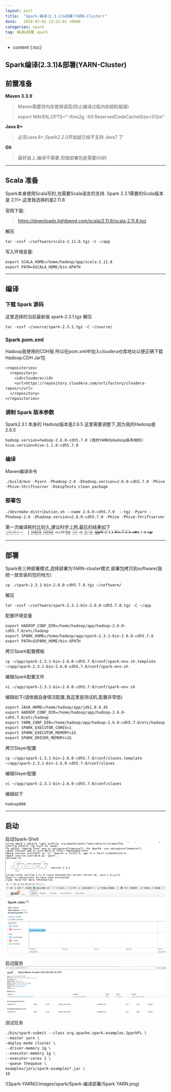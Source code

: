 ```yaml
---
layout: post
title:  "Spark-编译(2.3.1)&部署(YARN-Cluster)"
date:   2018-07-01 13:31:01 +0800
categories: spark
tag: 编译&部署 spark
---
```


* content
{:toc}



Spark编译(2.3.1)&部署(YARN-Cluster)
------------------------

## 前置准备 
**Maven 3.3.9**
> Maven需要将内存使用调高(防止编译过程内存超标报错) 
> 
> export MAVEN_OPTS="-Xmx2g -XX:ReservedCodeCacheSize=512m"

**Java 8+**
> 必须Java 8+,Spark2.2.0开始就已经不支持 Java7 了

**Git**
> 最好装上,编译不需要.但做部署包是需要Git的

---
## Scala 准备
Spark本身使用Scala写的,也需要Scala语言的支持.
Spark 2.3.1需要的Scala版本是 2.11+.这里我选择的是2.11.8

官网下载: 
> https://downloads.lightbend.com/scala/2.11.8/scala-2.11.8.tgz

解压 
```
tar -xzvf ~/software/scala-2.11.8.tgz -C ~/app 
```

写入环境变量:
```
export SCALA_HOME=/home/hadoop/app/scala-2.11.8
export PATH=$SCALA_HOME/bin:$PATH 
```



---
## 编译
### 下载 Spark 源码
这里选择的当前最新版  spark-2.3.1.tgz
解压
```
tar -xzvf ~/source/spark-2.3.1.tgz -C ~/source/
```

### Spark pom.xml
Hadoop我使用的CDH版
所以在pom.xml中加入cloudera仓库地址以便正确下载Hadoop.CDH Jar包
```
<repositories>
  <repository>
    <id>cloudera</id>
    <url>https://repository.cloudera.com/artifactory/cloudera-repos/</url>
  </repository>
</repositories>
```

### 调制 Spark 版本参数
Spark2.3.1 本身的 Hadoop版本是2.6.5
这里需要调整下,因为我的Hadoop是 2.6.0
```
hadoop.version=hadoop-2.6.0-cdh5.7.0 (我的YARN与Hadoop版本相同)
hive.version=hive-1.1.0-cdh5.7.0
```

### 编译
Maven编译命令
```
./build/mvn -Pyarn -Phadoop-2.6 -Dhadoop.version=2.6.0-cdh5.7.0 -Phive -Phive-thriftserver -DskipTests clean package
```

### 部署包
```
./dev/make-distribution.sh --name 2.6.0-cdh5.7.0  --tgz -Pyarn -Phadoop-2.6 -Dhadoop.version=2.6.0-cdh5.7.0 -Phive -Phive-thriftserver
```

第一次编译耗时比较久,建议科学上网,最后的结果如下
![编译结果](/images/spark/Spark-编译部署/编译结果.png)

---

## 部署
Spark有三种部署模式,选择部署为YARN-cluster模式
部署包拷贝到software(我统一放安装的包的地方)
```
cp ./spark-2.3.1-bin-2.6.0-cdh5.7.0.tgz ~/software/
```

解压
```
tar -xzvf ~/software/spark-2.3.1-bin-2.6.0-cdh5.7.0.tgz -C ~/app
```

配置环境变量
```
export HADOOP_CONF_DIR=/home/hadoop/app/hadoop-2.6.0-cdh5.7.0/etc/hadoop
export SPARK_HOME=/home/hadoop/app/spark-2.3.1-bin-2.6.0-cdh5.7.0
export PATH=$SPARK_HOME/bin:$PATH
```

拷贝Spark配置模板
```
cp ~/app/spark-2.3.1-bin-2.6.0-cdh5.7.0/conf/spark-env.sh.template  ~/app/spark-2.3.1-bin-2.6.0-cdh5.7.0/conf/spark-env.sh
```

编辑Spark配置文件
```
vi ~/app/spark-2.3.1-bin-2.6.0-cdh5.7.0/conf/spark-env.sh
```

编辑如下(请依据自身情况配置,我这里是测试机,配置非常低)
```
export JAVA_HOME=/home/hadoop/app/jdk1.8.0_45
export HADOOP_CONF_DIR=/home/hadoop/app/hadoop-2.6.0-cdh5.7.0/etc/hadoop
export YARN_CONF_DIR=/home/hadoop/app/hadoop-2.6.0-cdh5.7.0/etc/hadoop
export SPARK_EXECUTOR_CORES=1
export SPARK_EXECUTOR_MEMORY=1G
export SPARK_DRIVER_MEMORY=1G
```

拷贝Slayer配置
```
cp ~/app/spark-2.3.1-bin-2.6.0-cdh5.7.0/conf/slaves.template ~/app/spark-2.3.1-bin-2.6.0-cdh5.7.0/conf/slaves
```

编辑Slayer配置
```
vi ~/app/spark-2.3.1-bin-2.6.0-cdh5.7.0/conf/slaves
```

编辑如下
```
hadoop000
```

---

## 启动
启动Spark-Shell
![Spark-Shell启动界面](/images/spark/Spark-编译部署/Spark-Shell启动界面.png)
![Spark--Web启动界面](/images/spark/Spark-编译部署/Spark-Web启动界面.png)

启动服务
![Spark-Service启动界面](/images/spark/Spark-编译部署/Spark-Job启动界面.png)

测试任务
```
./bin/spark-submit --class org.apache.spark.examples.SparkPi \
--master yarn \
-deploy-mode cluster \
--driver-memory 1g \
--executor-memory 1g \
--executor-cores 1 \
--queue thequeue \
examples/jars/spark-examples*.jar \
10
```

![Spark-YARN](/images/spark/Spark-编译部署/Spark YARN.png)
